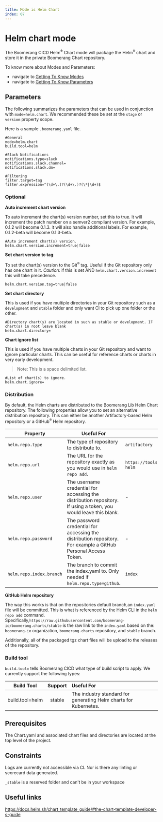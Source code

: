 ```yaml
---
title: Mode is Helm Chart
index: 07
---
```


# Helm chart mode

The Boomerang CICD Helm<sup>®</sup> Chart mode will package the Helm<sup>®</sup> chart and store it in the private Boomerang Chart repository.

To know more about Modes and Parameters:
- navigate to [Getting To Know Modes](/boomerang-cicd/getting-to-know/modes)
- navigate to [Getting To Know Parameters](/boomerang-cicd/getting-to-know/parameters)

## Parameters

The following summarizes the parameters that can be used in conjunction with `mode=helm.chart`. We recommended these be set at the `stage` or `version` property scope.

Here is a sample `.boomerang.yaml` file.

```
#General
mode=helm.chart
build.tool=helm

#Slack Notifications
notifications.type=slack
notifications.slack.channel=
notifications.slack.dm=

#Filtering
filter.target=tag
filter.expression=^(\d+\.)?(\d+\.)?(\*|\d+)$
```

### Optional

**Auto increment chart version**

To auto increment the chart(s) version number, set this to true. It will increment the patch number on a semver2 compliant version. For example, 0.1.2 will become 0.1.3. It will also handle additional labels. For example, 0.1.2-beta will become 0.1.3-beta.

```
#Auto increment chart(s) version.
helm.chart.version.increment=true|false
```

**Set chart version to tag**

To set the chart(s) version to the Git<sup>®</sup> tag. Useful if the Git repository only has one chart in it. _Caution:_ if this is set AND `helm.chart.version.increment` this will take precedence.

```
helm.chart.version.tag=true|false
```

**Set chart directory**

This is used if you have multiple directories in your Git repository such as a `development` and `stable` folder and only want CI to pick up one folder or the other.

```
#Directory chart(s) are located in such as stable or development. IF chart(s) in root leave blank
helm.chart.directory=
```

**Chart ignore list**

This is used if you have multiple charts in your Git repository and want to ignore particular charts. This can be useful for reference charts or charts in very early development.

>Note: This is a space delimited list.

```
#List of chart(s) to ignore.
helm.chart.ignore=
```

### Distribution

By default, the Helm charts are distributed to the Boomerang Lib Helm Chart repository. The following properties allow you to set an alternative distribution repository. This can either be another Artifactory-based Helm repository or a GitHub<sup>®</sup> Helm repository.

| Property                 | Useful For                                                                                                       | Default Value                                                       | Alternative Values                                                       |
| ------------------------ | ---------------------------------------------------------------------------------------------------------------- | ------------------------------------------------------------------- | ------------------------------------------------------------------------ |
| `helm.repo.type`         | The type of repository to distribute to.                                                                         | `artifactory`                                                       | `github`                                                                 |
| `helm.repo.url`          | The URL for the repository exactly as you would use in `helm repo add`.                                          | `https://tools.boomerangplatform.net/artifactory/boomeranglib-helm` | `https://raw.githubusercontent.com/boomerang-io/boomerang.charts/stable` |
| `helm.repo.user`         | The username credential for accessing the distribution repository. If using a token, you would leave this blank. | -                                                                   | -                                                                        |
| `helm.repo.password`     | The password credential for accessing the distribution repository. For example a GitHub Personal Access Token.   | -                                                                   | -                                                                        |
| `helm.repo.index.branch` | The branch to commit the index.yaml to. Only needed if `helm.repo.type=github`.                                  | `index`                                                             | -                                                                        |

**GitHub Helm repository**

The way this works is that on the repositories default branch,an `index.yaml` file will be committed. This is what is referenced by the Helm CLI in the `helm repo add` command. Specifically,`https://raw.githubusercontent.com/boomerang-io/boomerang.charts/stable` is the raw link to the `index.yaml` based on the: `boomerang-io` organization, `boomerang.charts` repository, and `stable` branch.

Additionally, all of the packaged tgz chart files will be upload to the releases of the repository.

### Build tool

`build.tool=` tells Boomerang CICD what type of build script to apply. We currently support the following types:

| **Build Tool**  | **Support** |                          **Useful For**                          |
| :-------------: | :---------: | :-------------------------------------------------------------- |
| build.tool=helm |   stable    | The industry standard for generating Helm charts for Kubernetes. |

## Prerequisites

The Chart.yaml and associated chart files and directories are located at the top level of the project.

## Constraints

Logs are currently not accessible via CI. Nor is there any linting or scorecard data generated.

`_stable` is a reserved folder and can't be in your workspace

## Useful links

https://docs.helm.sh/chart_template_guide/#the-chart-template-developer-s-guide
